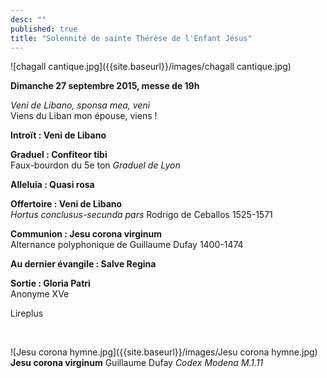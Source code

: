 ```yaml
---
desc: ""
published: true
title: "Solennité de sainte Thérèse de l'Enfant Jésus"
---
```


![chagall cantique.jpg]({{site.baseurl}}/images/chagall cantique.jpg)

**Dimanche 27 septembre 2015, messe de 19h**

*Veni de Libano, sponsa mea, veni*  
Viens du Liban mon épouse, viens !

**Introït : Veni de Libano**  

**Graduel : Confiteor tibi**  
Faux-bourdon du 5e ton *Graduel de Lyon*  

**Alleluia : Quasi rosa**  

**Offertoire : Veni de Libano**  
*Hortus conclusus-secunda pars* Rodrigo de Ceballos 1525-1571

**Communion : Jesu corona virginum**  
Alternance polyphonique de Guillaume Dufay 1400-1474

**Au dernier évangile : Salve Regina**  

**Sortie : Gloria Patri**  
Anonyme XVe

Lireplus

&nbsp;

![Jesu corona hymne.jpg]({{site.baseurl}}/images/Jesu corona hymne.jpg)
**Jesu corona virginum** Guillaume Dufay *Codex Modena M.1.11*
